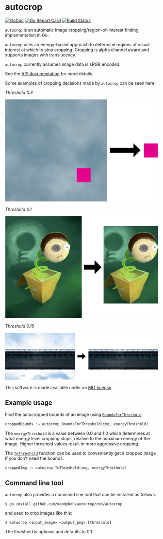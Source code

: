 # autocrop

[![GoDoc](https://godoc.org/github.com/mandykoh/autocrop?status.svg)](https://godoc.org/github.com/mandykoh/autocrop)
[![Go Report Card](https://goreportcard.com/badge/github.com/mandykoh/autocrop)](https://goreportcard.com/report/github.com/mandykoh/autocrop)
[![Build Status](https://travis-ci.org/mandykoh/autocrop.svg?branch=main)](https://travis-ci.org/mandykoh/autocrop)

`autocrop` is an automatic image cropping/region-of-interest finding implementation in Go.

`autocrop` uses an energy-based approach to determine regions of visual interest at which to stop cropping. Cropping is alpha channel aware and supports images with translucency.

`autocrop` currently assumes image data is sRGB encoded.

See the [API documentation](https://godoc.org/github.com/mandykoh/autocrop) for more details.

Some examples of cropping decisions made by `autocrop` can be seen here:

_Threshold 0.3_

![Example of textured background being cropped from around a pink square](screenshots/crop-example-1.png)

_Threshold 0.1_

![Example of space being cropped away around a character illustration](screenshots/crop-example-2.png)

_Threshold 0.15_

![Example of sky being cropped away around a bridge](screenshots/crop-example-3.png)


This software is made available under an [MIT license](LICENSE).


## Example usage

Find the autocropped bounds of an image using [`BoundsForThreshold`](https://godoc.org/github.com/mandykoh/autocrop#BoundsForThreshold):

```go
croppedBounds := autocrop.BoundsForThreshold(img, energyThreshold)
```

The `energyThreshold` is a value between 0.0 and 1.0 which determines at what energy level cropping stops, relative to the maximum energy of the image. Higher threshold values result in more aggressive cropping.

The [`ToThreshold`](https://godoc.org/github.com/mandykoh/autocrop#ToThreshold) function can be used to conveniently get a cropped image if you don’t need the bounds:

```go
croppedImg := autocrop.ToThreshold(img, energyThreshold)
```

## Command line tool

`autocrop` also provides a command line tool that can be installed as follows:

```
$ go install github.com/mandykoh/autocrop/cmd/autocrop
```

and used to crop images like this:

```
$ autocrop <input_image> <output_png> [threshold]
```

The threshold is optional and defaults to 0.1.
